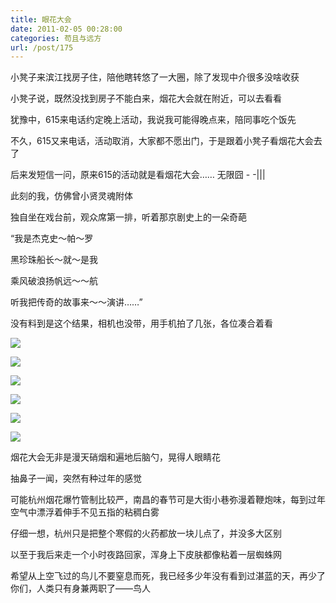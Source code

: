 ```yaml
---
title: 眼花大会
date: 2011-02-05 00:28:00
categories: 苟且与远方
url: /post/175
---
```


小凳子来滨江找房子住，陪他瞎转悠了一大圈，除了发现中介很多没啥收获

小凳子说，既然没找到房子不能白来，烟花大会就在附近，可以去看看

犹豫中，615来电话约定晚上活动，我说我可能得晚点来，陪同事吃个饭先

不久，615又来电话，活动取消，大家都不愿出门，于是跟着小凳子看烟花大会去了

后来发短信一问，原来615的活动就是看烟花大会……  无限囧  - -|||

此刻的我，仿佛曾小贤灵魂附体

独自坐在戏台前，观众席第一排，听着那京剧史上的一朵奇葩

“我是杰克史～帕～罗

黑珍珠船长～就～是我

乘风破浪扬帆远～～航

听我把传奇的故事来～～演讲……”

没有料到是这个结果，相机也没带，用手机拍了几张，各位凑合着看

![](http://qiniu.colacdn.com/img/posts/2011-02/02-05/76.jpg)

![](http://qiniu.colacdn.com/img/posts/2011-02/02-05/77.jpg)

![](http://qiniu.colacdn.com/img/posts/2011-02/02-05/78.jpg)

![](http://qiniu.colacdn.com/img/posts/2011-02/02-05/79.jpg)

![](http://qiniu.colacdn.com/img/posts/2011-02/02-05/80.jpg)

![](http://qiniu.colacdn.com/img/posts/2011-02/02-05/81.jpg)

烟花大会无非是漫天硝烟和遍地后脑勺，晃得人眼睛花

抽鼻子一闻，突然有种过年的感觉

可能杭州烟花爆竹管制比较严，南昌的春节可是大街小巷弥漫着鞭炮味，每到过年空气中漂浮着伸手不见五指的粘稠白雾

仔细一想，杭州只是把整个寒假的火药都放一块儿点了，并没多大区别

以至于我后来走一个小时夜路回家，浑身上下皮肤都像粘着一层蜘蛛网

希望从上空飞过的鸟儿不要窒息而死，我已经多少年没有看到过湛蓝的天，再少了你们，人类只有身兼两职了——鸟人